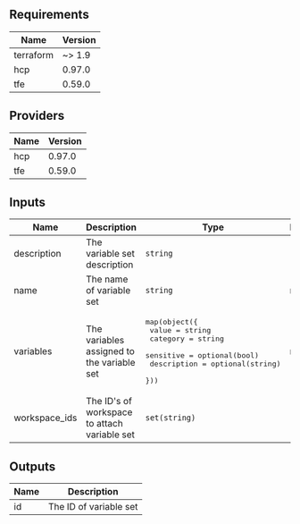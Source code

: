 <!--- BEGIN_TF_DOCS --->
## Requirements

| Name | Version |
|------|---------|
| terraform | ~> 1.9 |
| hcp | 0.97.0 |
| tfe | 0.59.0 |

## Providers

| Name | Version |
|------|---------|
| hcp | 0.97.0 |
| tfe | 0.59.0 |

## Inputs

| Name | Description | Type | Default | Required |
|------|-------------|------|---------|:--------:|
| description | The variable set description | `string` | `""` | no |
| name | The name of variable set | `string` | n/a | yes |
| variables | The variables assigned to the variable set | <pre>map(object({<br>    value       = string<br>    category    = string<br>    sensitive   = optional(bool)<br>    description = optional(string)<br>  }))</pre> | n/a | yes |
| workspace\_ids | The ID's of workspace to attach variable set | `set(string)` | `[]` | no |

## Outputs

| Name | Description |
|------|-------------|
| id | The ID of variable set |

<!--- END_TF_DOCS --->
